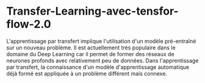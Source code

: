 # Transfer-Learning-avec-tensfor-flow-2.0

L'apprentissage par transfert implique l'utilisation d'un modèle pré-entraîné sur un nouveau problème. Il est actuellement très populaire dans le domaine du Deep Learning car il permet de former des réseaux de neurones profonds avec relativement peu de données. Dans l'apprentissage par transfert, la connaissance d'un modèle d'apprentissage automatique déjà formé est appliquée à un problème différent mais connexe. 
 
